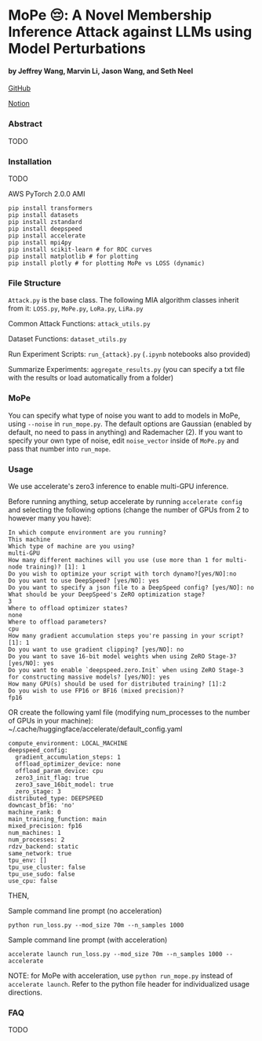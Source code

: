 # MoPe 😔: A Novel Membership Inference Attack against LLMs using Model Perturbations
#### by Jeffrey Wang, Marvin Li, Jason Wang, and Seth Neel

[GitHub](https://github.com/safr-ml-lab/llm-mi)

[Notion](https://boom-oval-dbd.notion.site/Project-Sheet-MIAs-Against-LLMs-664235d3958a40a7a43720ce6f6a90fb)

### Abstract

TODO

### Installation

TODO

AWS PyTorch 2.0.0 AMI
```
pip install transformers
pip install datasets
pip install zstandard
pip install deepspeed
pip install accelerate
pip install mpi4py
pip install scikit-learn # for ROC curves
pip install matplotlib # for plotting
pip install plotly # for plotting MoPe vs LOSS (dynamic)
```

### File Structure

`Attack.py` is the base class. The following MIA algorithm classes inherit from it: `LOSS.py`, `MoPe.py`, `LoRa.py`, `LiRa.py`

Common Attack Functions: `attack_utils.py`

Dataset Functions: `dataset_utils.py`

Run Experiment Scripts: `run_{attack}.py` (`.ipynb` notebooks also provided)

Summarize Experiments: `aggregate_results.py` (you can specify a txt file with the results or load automatically from a folder)

### MoPe

You can specify what type of noise you want to add to models in MoPe, using `--noise` in `run_mope.py`. The default options are Gaussian (enabled by default, no need to pass in anything) and Rademacher (2). If you want to specify your own type of noise, edit `noise_vector` inside of `MoPe.py` and pass that number into `run_mope`. 

### Usage

We use accelerate's zero3 inference to enable multi-GPU inference.

Before running anything, setup accelerate by running `accelerate config` and selecting the following options (change the number of GPUs from 2 to however many you have):
```
In which compute environment are you running?
This machine                                                                                                                                                
Which type of machine are you using?                                                                                                                        
multi-GPU                                                                                                                                                   
How many different machines will you use (use more than 1 for multi-node training)? [1]: 1                                                                  
Do you wish to optimize your script with torch dynamo?[yes/NO]:no                                                                                           
Do you want to use DeepSpeed? [yes/NO]: yes                                                                                                                 
Do you want to specify a json file to a DeepSpeed config? [yes/NO]: no                                                                                      
What should be your DeepSpeed's ZeRO optimization stage?
3                                                                                                                                                           
Where to offload optimizer states?                                                                                                                          
none                                                                                                                                                        
Where to offload parameters?                                                                                                                                
cpu                                                                                                                                                         
How many gradient accumulation steps you're passing in your script? [1]: 1                                                                                  
Do you want to use gradient clipping? [yes/NO]: no                                                                                                          
Do you want to save 16-bit model weights when using ZeRO Stage-3? [yes/NO]: yes                                                                             
Do you want to enable `deepspeed.zero.Init` when using ZeRO Stage-3 for constructing massive models? [yes/NO]: yes
How many GPU(s) should be used for distributed training? [1]:2
Do you wish to use FP16 or BF16 (mixed precision)?
fp16                                 
```
OR create the following yaml file (modifying num_processes to the number of GPUs in your machine):
~/.cache/huggingface/accelerate/default_config.yaml
```
compute_environment: LOCAL_MACHINE
deepspeed_config:
  gradient_accumulation_steps: 1
  offload_optimizer_device: none
  offload_param_device: cpu
  zero3_init_flag: true
  zero3_save_16bit_model: true
  zero_stage: 3
distributed_type: DEEPSPEED
downcast_bf16: 'no'
machine_rank: 0
main_training_function: main
mixed_precision: fp16
num_machines: 1
num_processes: 2
rdzv_backend: static
same_network: true
tpu_env: []
tpu_use_cluster: false
tpu_use_sudo: false
use_cpu: false
```

THEN,

Sample command line prompt (no acceleration)
```
python run_loss.py --mod_size 70m --n_samples 1000
```
Sample command line prompt (with acceleration)
```
accelerate launch run_loss.py --mod_size 70m --n_samples 1000 --accelerate
```

NOTE: for MoPe with acceleration, use `python run_mope.py` instead of `accelerate launch`. Refer to the python file header for individualized usage directions.

### FAQ

TODO